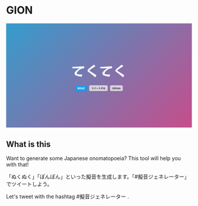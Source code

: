 # GION
![Screenshot](./.img/screenshot.png)

## What is this
Want to generate some Japanese onomatopoeia? This tool will help you with that!

「ぬくぬく」「ぽんぽん」といった擬音を生成します。「#擬音ジェネレーター」でツイートしよう。

Let's tweet with the hashtag #擬音ジェネレーター .
